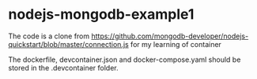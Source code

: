 # nodejs-mongodb-example1
The code is a clone from https://github.com/mongodb-developer/nodejs-quickstart/blob/master/connection.js for my learning of container

The dockerfile, devcontainer.json and docker-compose.yaml should be stored in the .devcontainer folder.  

